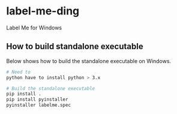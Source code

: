 # label-me-ding
Label Me for Windows

## How to build standalone executable

Below shows how to build the standalone executable on  Windows.  

```bash
# Need to
python have to install python > 3.x

# Build the standalone executable
pip install .
pip install pyinstaller
pyinstaller labelme.spec
```
